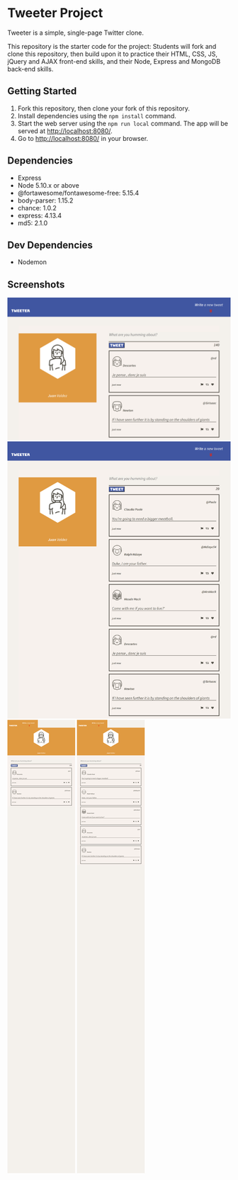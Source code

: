 # Tweeter Project

Tweeter is a simple, single-page Twitter clone.

This repository is the starter code for the project: Students will fork and clone this repository, then build upon it to practice their HTML, CSS, JS, jQuery and AJAX front-end skills, and their Node, Express and MongoDB back-end skills.

## Getting Started

1. Fork this repository, then clone your fork of this repository.
2. Install dependencies using the `npm install` command.
3. Start the web server using the `npm run local` command. The app will be served at <http://localhost:8080/>.
4. Go to <http://localhost:8080/> in your browser.

## Dependencies

- Express
- Node 5.10.x or above
- @fortawesome/fontawesome-free: 5.15.4
- body-parser: 1.15.2
- chance: 1.0.2
- express: 4.13.4
- md5: 2.1.0

## Dev Dependencies

- Nodemon

## Screenshots

![Desktop Version](docs/desktop.png)
![Desktop Version with new tweets](docs/desktop_new_tweets.png)
![Mobile Version](docs/mobile.png)
![Mobile Version](docs/mobile_new_tweets.png)
